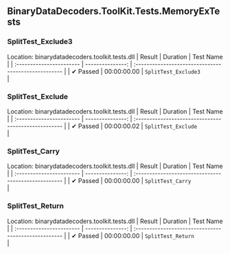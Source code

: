 ## BinaryDataDecoders.ToolKit.Tests.MemoryExTests

### SplitTest_Exclude3
 Location: binarydatadecoders.toolkit.tests.dll
| Result                   | Duration         | Test Name                                          |
| :----------------------- | ---------------: | :--------------------------------------------------- |
|  ✔ Passed               | 00:00:00.00 | `SplitTest_Exclude3                                ` |

### SplitTest_Exclude
 Location: binarydatadecoders.toolkit.tests.dll
| Result                   | Duration         | Test Name                                          |
| :----------------------- | ---------------: | :--------------------------------------------------- |
|  ✔ Passed               | 00:00:00.02 | `SplitTest_Exclude                                 ` |

### SplitTest_Carry
 Location: binarydatadecoders.toolkit.tests.dll
| Result                   | Duration         | Test Name                                          |
| :----------------------- | ---------------: | :--------------------------------------------------- |
|  ✔ Passed               | 00:00:00.00 | `SplitTest_Carry                                   ` |

### SplitTest_Return
 Location: binarydatadecoders.toolkit.tests.dll
| Result                   | Duration         | Test Name                                          |
| :----------------------- | ---------------: | :--------------------------------------------------- |
|  ✔ Passed               | 00:00:00.00 | `SplitTest_Return                                  ` |

